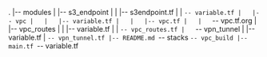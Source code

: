 .
|-- modules
|   |-- s3_endpoint
|   |   |-- s3endpoint.tf
|   |   `-- variable.tf
|   |-- vpc
|   |   |-- variable.tf
|   |   |-- vpc.tf
|   |   `-- vpc.tf.org
|   |-- vpc_routes
|   |   |-- variable.tf
|   |   `-- vpc_routes.tf
|   `-- vpn_tunnel
|       |-- variable.tf
|       `-- vpn_tunnel.tf
|-- README.md
`-- stacks
    `-- vpc_build
        |-- main.tf
        `-- variable.tf
